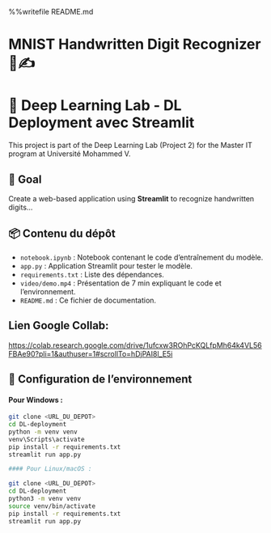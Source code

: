 %%writefile README.md
# MNIST Handwritten Digit Recognizer 🧠✍️
# 🧠 Deep Learning Lab - DL Deployment avec Streamlit

This project is part of the Deep Learning Lab (Project 2) for the Master IT program at Université Mohammed V.

## 🎯 Goal

Create a web-based application using **Streamlit** to recognize handwritten digits...

## 📦 Contenu du dépôt
- `notebook.ipynb` : Notebook contenant le code d’entraînement du modèle.
- `app.py` : Application Streamlit pour tester le modèle.
- `requirements.txt` : Liste des dépendances.
- `video/demo.mp4` : Présentation de 7 min expliquant le code et l’environnement.
- `README.md` : Ce fichier de documentation.

## Lien Google Collab:
https://colab.research.google.com/drive/1ufcxw3ROhPcKQLfpMh64k4VL56FBAe90?pli=1&authuser=1#scrollTo=hDjPAI8l_E5i

## 🔧 Configuration de l’environnement

#### Pour Windows :
```bash
git clone <URL_DU_DEPOT>
cd DL-deployment
python -m venv venv
venv\Scripts\activate
pip install -r requirements.txt
streamlit run app.py

#### Pour Linux/macOS :

git clone <URL_DU_DEPOT>
cd DL-deployment
python3 -m venv venv
source venv/bin/activate
pip install -r requirements.txt
streamlit run app.py


